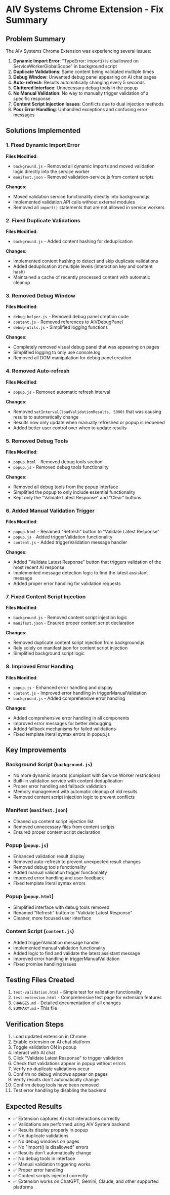 # AIV Systems Chrome Extension - Fix Summary

## Problem Summary
The AIV Systems Chrome Extension was experiencing several issues:
1. **Dynamic Import Error**: "TypeError: import() is disallowed on ServiceWorkerGlobalScope" in background script
2. **Duplicate Validations**: Same content being validated multiple times
3. **Debug Window**: Unwanted debug panel appearing on AI chat pages
4. **Auto-refresh**: Results automatically changing every 5 seconds
5. **Cluttered Interface**: Unnecessary debug tools in the popup
6. **No Manual Validation**: No way to manually trigger validation of a specific response
7. **Content Script Injection Issues**: Conflicts due to dual injection methods
8. **Poor Error Handling**: Unhandled exceptions and confusing error messages

## Solutions Implemented

### 1. Fixed Dynamic Import Error
**Files Modified**: 
- `background.js` - Removed all dynamic imports and moved validation logic directly into the service worker
- `manifest.json` - Removed validation-service.js from content scripts

**Changes**:
- Moved validation service functionality directly into background.js
- Implemented validation API calls without external modules
- Removed all `import()` statements that are not allowed in service workers

### 2. Fixed Duplicate Validations
**Files Modified**:
- `background.js` - Added content hashing for deduplication

**Changes**:
- Implemented content hashing to detect and skip duplicate validations
- Added deduplication at multiple levels (interaction key and content hash)
- Maintained a cache of recently processed content with automatic cleanup

### 3. Removed Debug Window
**Files Modified**:
- `debug-helper.js` - Removed debug panel creation code
- `content.js` - Removed references to AIVDebugPanel
- `debug-utils.js` - Simplified logging functions

**Changes**:
- Completely removed visual debug panel that was appearing on pages
- Simplified logging to only use console.log
- Removed all DOM manipulation for debug panel creation

### 4. Removed Auto-refresh
**Files Modified**:
- `popup.js` - Removed automatic refresh interval

**Changes**:
- Removed `setInterval(loadValidationResults, 5000)` that was causing results to automatically change
- Results now only update when manually refreshed or popup is reopened
- Added better user control over when to update results

### 5. Removed Debug Tools
**Files Modified**:
- `popup.html` - Removed debug tools section
- `popup.js` - Removed debug tools functionality

**Changes**:
- Removed all debug tools from the popup interface
- Simplified the popup to only include essential functionality
- Kept only the "Validate Latest Response" and "Clear" buttons

### 6. Added Manual Validation Trigger
**Files Modified**:
- `popup.html` - Renamed "Refresh" button to "Validate Latest Response"
- `popup.js` - Added triggerValidation functionality
- `content.js` - Added triggerValidation message handler

**Changes**:
- Added "Validate Latest Response" button that triggers validation of the most recent AI response
- Implemented message detection logic to find the latest assistant message
- Added proper error handling for validation requests

### 7. Fixed Content Script Injection
**Files Modified**:
- `background.js` - Removed content script injection logic
- `manifest.json` - Ensured proper content script declaration

**Changes**:
- Removed duplicate content script injection from background.js
- Rely solely on manifest.json for content script injection
- Simplified background script logic

### 8. Improved Error Handling
**Files Modified**:
- `popup.js` - Enhanced error handling and display
- `content.js` - Improved error handling in triggerManualValidation
- `background.js` - Added comprehensive error handling

**Changes**:
- Added comprehensive error handling in all components
- Improved error messages for better debugging
- Added fallback mechanisms for failed validations
- Fixed template literal syntax errors in popup.js

## Key Improvements

### Background Script (`background.js`)
- No more dynamic imports (compliant with Service Worker restrictions)
- Built-in validation service with content deduplication
- Proper error handling and fallback validation
- Memory management with automatic cleanup of old results
- Removed content script injection logic to prevent conflicts

### Manifest (`manifest.json`)
- Cleaned up content script injection list
- Removed unnecessary files from content scripts
- Ensured proper content script declaration

### Popup (`popup.js`)
- Enhanced validation result display
- Removed auto-refresh to prevent unexpected result changes
- Removed debug tools functionality
- Added manual validation trigger functionality
- Improved error handling and user feedback
- Fixed template literal syntax errors

### Popup (`popup.html`)
- Simplified interface with debug tools removed
- Renamed "Refresh" button to "Validate Latest Response"
- Cleaner, more focused user interface

### Content Script (`content.js`)
- Added triggerValidation message handler
- Implemented manual validation functionality
- Added logic to find and validate the latest assistant message
- Improved error handling in triggerManualValidation
- Fixed promise handling issues

## Testing Files Created
1. `test-validation.html` - Simple test for validation functionality
2. `test-extension.html` - Comprehensive test page for extension features
3. `CHANGES.md` - Detailed documentation of all changes
4. `SUMMARY.md` - This file

## Verification Steps
1. Load updated extension in Chrome
2. Enable extension on AI chat platform
3. Toggle validation ON in popup
4. Interact with AI chat
5. Click "Validate Latest Response" to trigger validation
6. Check that validations appear in popup without errors
7. Verify no duplicate validations occur
8. Confirm no debug windows appear on pages
9. Verify results don't automatically change
10. Confirm debug tools have been removed
11. Test error handling by disabling the backend

## Expected Results
- ✅ Extension captures AI chat interactions correctly
- ✅ Validations are performed using AIV System backend
- ✅ Results display properly in popup
- ✅ No duplicate validations
- ✅ No debug windows on pages
- ✅ No "import() is disallowed" errors
- ✅ Results don't automatically change
- ✅ No debug tools in interface
- ✅ Manual validation triggering works
- ✅ Proper error handling
- ✅ Content scripts injected correctly
- ✅ Extension works on ChatGPT, Gemini, Claude, and other supported platforms